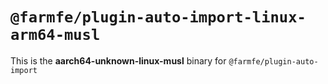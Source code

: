 # `@farmfe/plugin-auto-import-linux-arm64-musl`

This is the **aarch64-unknown-linux-musl** binary for `@farmfe/plugin-auto-import`

